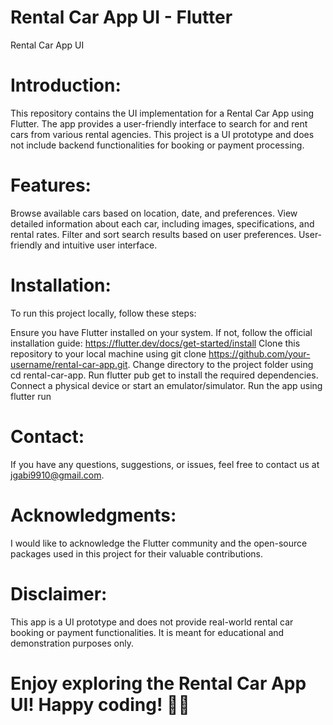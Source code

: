 
# Rental Car App UI - Flutter

Rental Car App UI

# Introduction:
This repository contains the UI implementation for a Rental Car App using Flutter. The app provides a user-friendly interface to search for and rent cars from various rental agencies. This project is a UI prototype and does not include backend functionalities for booking or payment processing.

# Features:

Browse available cars based on location, date, and preferences.
View detailed information about each car, including images, specifications, and rental rates.
Filter and sort search results based on user preferences.
User-friendly and intuitive user interface.


# Installation:

To run this project locally, follow these steps:

Ensure you have Flutter installed on your system. If not, follow the official installation guide: https://flutter.dev/docs/get-started/install
Clone this repository to your local machine using git clone https://github.com/your-username/rental-car-app.git.
Change directory to the project folder using cd rental-car-app.
Run flutter pub get to install the required dependencies.
Connect a physical device or start an emulator/simulator.
Run the app using flutter run

# Contact:
If you have any questions, suggestions, or issues, feel free to contact us at jgabi9910@gmail.com.

# Acknowledgments:
I would like to acknowledge the Flutter community and the open-source packages used in this project for their valuable contributions.

# Disclaimer:
This app is a UI prototype and does not provide real-world rental car booking or payment functionalities. It is meant for educational and demonstration purposes only.

# Enjoy exploring the Rental Car App UI! Happy coding! 🚗🔧
